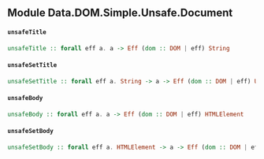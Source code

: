 ## Module Data.DOM.Simple.Unsafe.Document

#### `unsafeTitle`

``` purescript
unsafeTitle :: forall eff a. a -> Eff (dom :: DOM | eff) String
```

#### `unsafeSetTitle`

``` purescript
unsafeSetTitle :: forall eff a. String -> a -> Eff (dom :: DOM | eff) Unit
```

#### `unsafeBody`

``` purescript
unsafeBody :: forall eff a. a -> Eff (dom :: DOM | eff) HTMLElement
```

#### `unsafeSetBody`

``` purescript
unsafeSetBody :: forall eff a. HTMLElement -> a -> Eff (dom :: DOM | eff) Unit
```


